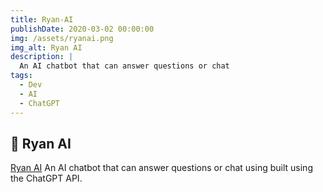 ```yaml
---
title: Ryan-AI
publishDate: 2020-03-02 00:00:00
img: /assets/ryanai.png
img_alt: Ryan AI
description: |
  An AI chatbot that can answer questions or chat
tags:
  - Dev
  - AI
  - ChatGPT
---
```


## 🤖 Ryan AI

<a href="https://ryan-ai.netlify.app/">Ryan AI</a> An AI chatbot that can answer questions or chat using built using the ChatGPT API. 
